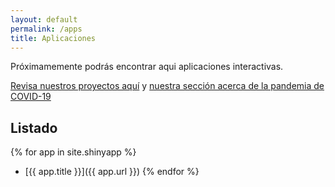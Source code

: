 ```yaml
---
layout: default
permalink: /apps
title: Aplicaciones
---
```


Próximamemente podrás encontrar aqui aplicaciones interactivas.

[Revisa nuestros proyectos aquí](/proyectos) y [nuestra sección acerca de la pandemia de COVID-19](/proyectos/covid19)

## Listado
{% for app in site.shinyapp %}
 - [{{ app.title }}]({{ app.url }})
{% endfor %}
